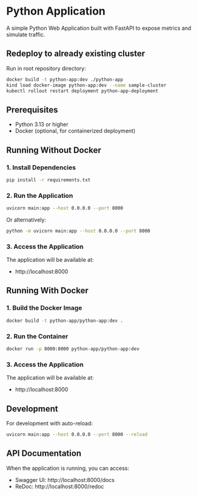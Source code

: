 # Python Application

A simple Python Web Application built with FastAPI to expose metrics and simulate traffic.

## Redeploy to already existing cluster

Run in root repository directory:

```bash
docker build -t python-app:dev ./python-app
kind load docker-image python-app:dev --name sample-cluster
kubectl rollout restart deployment python-app-deployment
```

## Prerequisites

- Python 3.13 or higher
- Docker (optional, for containerized deployment)

## Running Without Docker

### 1. Install Dependencies

```bash
pip install -r requirements.txt
```

### 2. Run the Application

```bash
uvicorn main:app --host 0.0.0.0 --port 8000
```

Or alternatively:

```bash
python -m uvicorn main:app --host 0.0.0.0 --port 8000
```

### 3. Access the Application

The application will be available at:
- http://localhost:8000

## Running With Docker

### 1. Build the Docker Image

```bash
docker build -t python-app/python-app:dev .
```

### 2. Run the Container

```bash
docker run -p 8000:8000 python-app/python-app:dev
```

### 3. Access the Application

The application will be available at:
- http://localhost:8000

## Development

For development with auto-reload:

```bash
uvicorn main:app --host 0.0.0.0 --port 8000 --reload
```

## API Documentation

When the application is running, you can access:
- Swagger UI: http://localhost:8000/docs
- ReDoc: http://localhost:8000/redoc